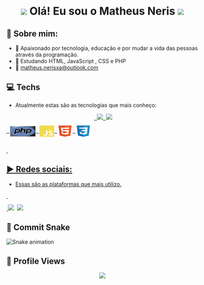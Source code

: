 <h1 align="center">
<img src="https://media.giphy.com/media/hvRJCLFzcasrR4ia7z/giphy.gif" width="28">
Olá! Eu sou o Matheus Neris <img src="https://media.giphy.com/media/12oufCB0MyZ1Go/giphy.gif" width="50">
</h1>

## 📖 Sobre mim:

- 🔭 Apaixonado por tecnologia, educação e por mudar a vida das pessoas através da programação.
- 🌱 Estudando HTML, JavaScript , CSS e PHP
- 📧 matheus.nerisxa@outlook.com

##

## 💻 Techs

- Atualmente estas são as tecnologias que mais conheço:

<div align="center">
  <a href="https://github.com/MatheusNerisXa/MatheusNerisXa">
  <img height="180em" src="https://github-readme-stats.vercel.app/api?username=matheusnerisxavier&show_icons=true&theme=dark&include_all_commits=true&count_private=true"/>
  <img height="180em" src="https://github-readme-stats.vercel.app/api/top-langs/?username=matheusnerisxavier&layout=compact&langs_count=7&theme=dark"/>
</div>

 <div>  
  <img align="center" alt="Rafa-Js" height="55" width="70" src="https://raw.githubusercontent.com/devicons/devicon/1119b9f84c0290e0f0b38982099a2bd027a48bf1/icons/php/php-original.svg">
  <img align="center" alt="Rafa-Js" height="30" width="40" src="https://raw.githubusercontent.com/devicons/devicon/master/icons/javascript/javascript-plain.svg">
  <img align="center" alt="Rafa-HTML" height="30" width="40" src="https://raw.githubusercontent.com/devicons/devicon/master/icons/html5/html5-original.svg">
  <img align="center" alt="Rafa-CSS" height="30" width="40" src="https://raw.githubusercontent.com/devicons/devicon/master/icons/css3/css3-original.svg">
 
</div>

   
##
 
 ## ▶️ Redes sociais:
 
- Essas são as plataformas que mais utilizo.
  
  <div> 
  <a href="https://instagram.com/matheusnerisxavier" target="_blank"><img src="https://img.shields.io/badge/-Instagram-%23E4405F?style=for-the-badge&logo=instagram&logoColor=white" target="_blank"></a>
  <a href="https://www.linkedin.com/in/matheus-neris-3308bb158" target="_blank"><img src="https://img.shields.io/badge/-LinkedIn-%230077B5?style=for-the-badge&logo=linkedin&logoColor=white" target="_blank"></a> 
  </div>
 
##
 
 
## 🐍 Commit Snake
 
  ![Snake animation](https://github.com/matheusnerisxavier/matheusnerisxavier/blob/output/github-contribution-grid-snake.svg)

 
## 👀 Profile Views

  <p align="center">   <img alingn="center" src="https://profile-counter.glitch.me/matheusnerisxavier/count.svg" /></p>



  
